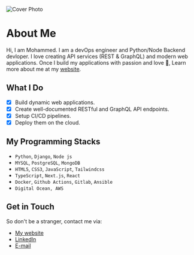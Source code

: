 ![Cover Photo](https://source.unsplash.com/collection/12174478/1200x260/)
# About Me

Hi, I am Mohammed. I am a devOps engineer and Python/Node Backend devloper. I love creating API services (REST & GraphQL) and modern web applications. Once I build my applications with passion and love :green_heart:, Learn more about me at my [website](www.mohammedamin-muktar.com).

## What I Do
- [x] Build dynamic web applications.
- [x] Create well-documented RESTful and GraphQL API endpoints.
- [x] Setup CI/CD pipelines.
- [x] Deploy them on the cloud.

## My Programming Stacks
* `Python`, `Django`, `Node js`
* `MYSQL`, `PostgreSQL`, `MongoDB`
* `HTML5`, `CSS3`, `JavaScript`, `Tailwindcss`
* `TypeScript`, `Next.js`, `React`
* `Docker`, `Github Actions`, `Gitlab`, `Ansible` 
* `Digital Ocean, AWS`

##  Get in Touch
So don't be a stranger, contact me via:
* [My website](https://www.mohammedamin-muktar.com)
* [LinkedIn](https://www.linkedin.com/in/mohammedamin-muktar/)
* [E-mail](mailto:aminmuktar41@gmail.com)





